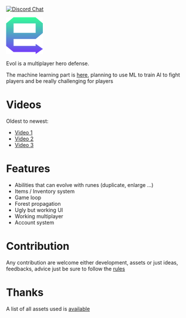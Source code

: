 [![Discord Chat](https://img.shields.io/badge/discord-here-blue.svg)](https://discord.gg/9F4ZBNu) 

<img src="docs/images/evol-logo.png" width="100" height="100">

Evol is a multiplayer hero defense.

The machine learning part is [here](https://github.com/louis030195/Evol_ML), planning to use ML to train AI to fight players and be really challenging for players

# Videos
Oldest to newest:
- [Video 1](https://www.youtube.com/watch?v=PCzRj9FlzMM)
- [Video 2](https://www.youtube.com/watch?v=BP6NS7U8HWQ)
- [Video 3](https://www.youtube.com/watch?v=1MhD9d4IKyE)

# Features

- Abilities that can evolve with runes (duplicate, enlarge ...)
- Items / Inventory system
- Game loop
- Forest propagation
- Ugly but working UI
- Working multiplayer
- Account system

# Contribution

Any contribution are welcome either development, assets or just ideas, feedbacks, advice just be sure to follow the [rules](docs/CONTRIBUTE.md)

# Thanks

A list of all assets used is [available](docs/REFERENCES.md)